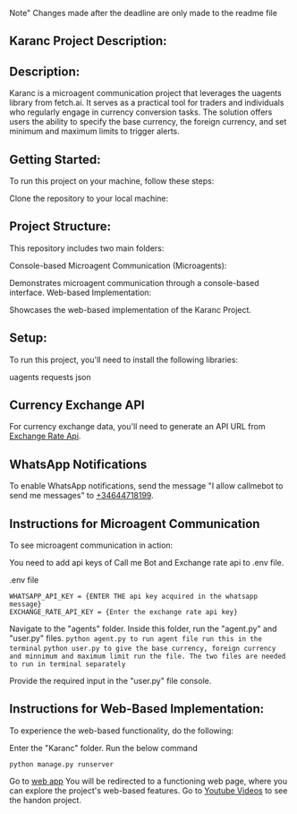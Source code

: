 Note" Changes made after the deadline are only made to the readme file

Karanc Project Description:
-----------------------

Description:
------------
Karanc is a microagent communication project that leverages the uagents library from fetch.ai. It serves as a practical tool for traders and individuals who regularly engage in currency conversion tasks. The solution offers users the ability to specify the base currency, the foreign currency, and set minimum and maximum limits to trigger alerts.

Getting Started:
---------------
To run this project on your machine, follow these steps:

Clone the repository to your local machine:


Project Structure:
------------------
This repository includes two main folders:

Console-based Microagent Communication (Microagents):

Demonstrates microagent communication through a console-based interface.
Web-based Implementation:

Showcases the web-based implementation of the Karanc Project.

Setup:
----------
To run this project, you'll need to install the following libraries:

uagents
requests
json

Currency Exchange API
------------------------
For currency exchange data, you'll need to generate an API URL from [Exchange Rate Api]('https://exchangeratesapi.io/').

WhatsApp Notifications
---------------------
To enable WhatsApp notifications, send the message "I allow callmebot to send me messages" to [+34644718199]('https://wa.me/+34644718199').


Instructions for Microagent Communication
------------------------------------------
To see microagent communication in action:

You need to add api keys of Call me Bot and Exchange rate api to .env file.

.env file
```
WHATSAPP_API_KEY = {ENTER THE api key acquired in the whatsapp message}
EXCHANGE_RATE_API_KEY = {Enter the exchange rate api key}
```
Navigate to the "agents" folder.
Inside this folder, run the "agent.py" and "user.py" files.
```python agent.py to run agent file run this in the terminal```
```python user.py to give the base currency, foreign currency and minnimum and maximum limit run the file. The two files are needed to run in terminal separately```

Provide the required input in the "user.py" file console.

Instructions for Web-Based Implementation:
-----------------------------------------
To experience the web-based functionality, do the following:

Enter the "Karanc" folder.
Run the below command
```
python manage.py runserver
```

Go  to [web app]('127.0.0.1/8000/Karanc')
You will be redirected to a functioning web page, where you can explore the project's web-based features.
Go to [Youtube Videos]('https://youtu.be/vRRdwliWz-s?si=k5YvZV7KxoBQP5Am')
to see the handon project.

